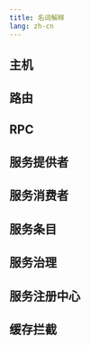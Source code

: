```yaml
---
title: 名词解释
lang: zh-cn
---
```


## 主机

## 路由

## RPC

## 服务提供者

## 服务消费者

## 服务条目

## 服务治理

## 服务注册中心

## 缓存拦截